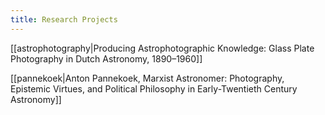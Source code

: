 ```yaml
---
title: Research Projects
---
```


[[astrophotography|Producing Astrophotographic Knowledge: Glass Plate Photography in Dutch Astronomy, 1890–1960]]

[[pannekoek|Anton Pannekoek, Marxist Astronomer: Photography, Epistemic Virtues, and Political Philosophy in Early-Twentieth Century Astronomy]]


